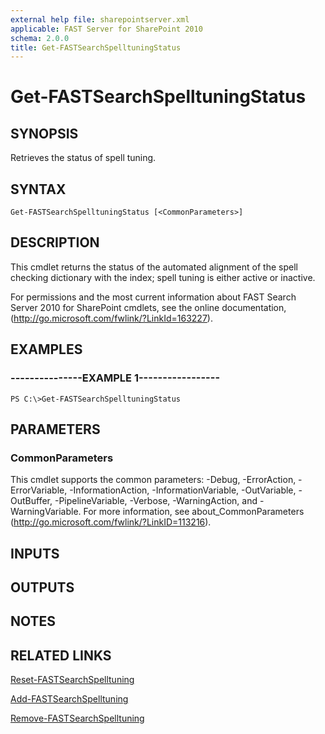 ```yaml
---
external help file: sharepointserver.xml
applicable: FAST Server for SharePoint 2010
schema: 2.0.0
title: Get-FASTSearchSpelltuningStatus
---
```


# Get-FASTSearchSpelltuningStatus

## SYNOPSIS
Retrieves the status of spell tuning.

## SYNTAX

```
Get-FASTSearchSpelltuningStatus [<CommonParameters>]
```

## DESCRIPTION
This cmdlet returns the status of the automated alignment of the spell checking dictionary with the index; spell tuning is either active or inactive.

For permissions and the most current information about FAST Search Server 2010 for SharePoint cmdlets, see the online documentation, (http://go.microsoft.com/fwlink/?LinkId=163227).

## EXAMPLES

### ---------------EXAMPLE 1-----------------
```
PS C:\>Get-FASTSearchSpelltuningStatus
```

## PARAMETERS

### CommonParameters
This cmdlet supports the common parameters: -Debug, -ErrorAction, -ErrorVariable, -InformationAction, -InformationVariable, -OutVariable, -OutBuffer, -PipelineVariable, -Verbose, -WarningAction, and -WarningVariable. For more information, see about_CommonParameters (http://go.microsoft.com/fwlink/?LinkID=113216).

## INPUTS

## OUTPUTS

## NOTES

## RELATED LINKS

[Reset-FASTSearchSpelltuning](Reset-FASTSearchSpelltuning.md)

[Add-FASTSearchSpelltuning](Add-FASTSearchSpelltuning.md)

[Remove-FASTSearchSpelltuning](Remove-FASTSearchSpelltuning.md)

